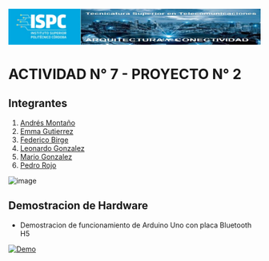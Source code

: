 ![image](https://github.com/ISPC-TST-ARQUITECTURA-Y-CONECTIVIDAD/tarea1-grupo-6/blob/main/Portada.jpg)

# ACTIVIDAD N° 7 - PROYECTO N° 2

## Integrantes

1. [Andrés Montaño](https://github.com/maj3210)
2. [Emma Gutierrez](https://github.com/Emygut)
3. [Federico Birge](https://github.com/FedeBirge)
4. [Leonardo Gonzalez](https://github.com/leolgonzalez)
5. [Mario Gonzalez](https://github.com/mariogonzalezispc)
6. [Pedro Rojo](https://github.com/tecnosisnet)

![image](https://github.com/ISPC-TST-ARQUITECTURA-Y-CONECTIVIDAD/tarea7-grupo-6/assets/109010330/2e75b89c-69b6-4831-8bf2-962899ff163f)

## Demostracion de Hardware ##
* Demostracion de funcionamiento de Arduino Uno con placa Bluetooth H5

[![Demo](https://img.youtube.com/vi/ti1mLRGaHA8/0.jpg)](https://www.youtube.com/watch?v=ti1mLRGaHA8)